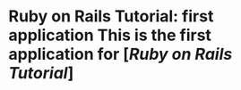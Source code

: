 # Ruby on Rails Tutorial: first application This is the first application for [*Ruby on Rails Tutorial*]
